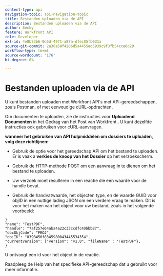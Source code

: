 ```yaml
---
content-type: api
navigation-topic: api-navigation-topic
title: Bestanden uploaden via de API
description: Bestanden uploaden via de API
author: Becky
feature: Workfront API
role: Developer
exl-id: 4e0b73b6-0d6d-4971-a87a-dfec85fb031a
source-git-commit: 2a30a58f4206d5a4455ed5939c9f3fb54cce6d29
workflow-type: tm+mt
source-wordcount: '176'
ht-degree: 0%

---
```


# Bestanden uploaden via de API

U kunt bestanden uploaden met Workfront API&#39;s met API-gereedschappen, zoals Postman, of met eenvoudige cURL-opdrachten.

Om documenten te uploaden, zie de instructies voor **Uploadend Documenten** in het Gedrag van het Post van Workfront [ ](/help/quicksilver/wf-api/general/api-basics.md#post-behavior). U kunt dezelfde instructies ook gebruiken voor cURL-aanvragen.

**wanneer het gebruiken van API hulpmiddelen om dossiers te uploaden, volg deze richtlijnen:**

* Gebruik de optie voor het gereedschap API om het bestand te uploaden. Er is vaak a **verkies de knoop van het Dossier** op het verzoekscherm.

* Gebruik de HTTP-methode POST om een aanvraag in te dienen om het bestand te uploaden.

* Uw verzoek moet resulteren in een reactie die een waarde voor de handle bevat.

* Gebruik de handvatwaarde, het objecten type, en de waarde GUID voor objID in een nuttige lading JSON om een verdere vraag te maken. Dit is voor het maken van het object voor uw bestand, zoals in het volgende voorbeeld:

```
}
"name": "TestPDF",
"handle": "7af257e64aba4a22c33ccdfc40bbb87",
"docObjCode": "PROJ",
"objID": "0398450f8345980843445534354",
"currentVersion": {"version": "v1.0", "fileName" : "TestPDF"},
}
```

U ontvangt een id voor het object in de reactie.

Raadpleeg de Help van het specifieke API-gereedschap dat u gebruikt voor meer informatie.
